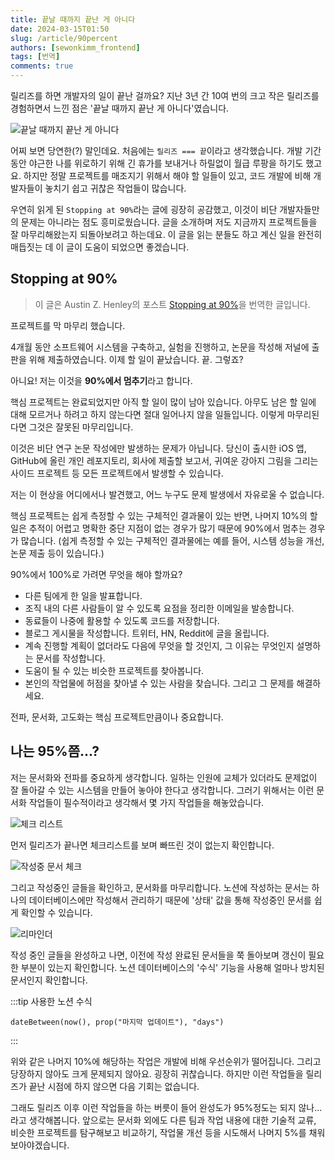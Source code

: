 ```yaml
---
title: 끝날 때까지 끝난 게 아니다
date: 2024-03-15T01:50
slug: /article/90percent
authors: [sewonkimm_frontend]
tags: [번역]
comments: true
---
```


릴리즈를 하면 개발자의 일이 끝난 걸까요? 지난 3년 간 10여 번의 크고 작은 릴리즈를 경험하면서 느낀 점은 '끝날 때까지 끝난 게 아니다'였습니다.

![끝날 때까지 끝난 게 아니다](./end.jpg)

어찌 보면 당연한(?) 말인데요. 처음에는 `릴리즈 === 끝`이라고 생각했습니다. 개발 기간 동안 야근한 나를 위로하기 위해 긴 휴가를 보내거나 하릴없이 월급 루팡을 하기도 했고요. 하지만 정말 프로젝트를 매조지기 위해서 해야 할 일들이 있고, 코드 개발에 비해 개발자들이 놓치기 쉽고 귀찮은 작업들이 많습니다.

우연히 읽게 된 `Stopping at 90%`라는 글에 굉장히 공감했고, 이것이 비단 개발자들만의 문제는 아니라는 점도 흥미로웠습니다. 글을 소개하며 저도 지금까지 프로젝트들을 잘 마무리해왔는지 되돌아보려고 하는데요. 이 글을 읽는 분들도 하고 계신 일을 완전히 매듭짓는 데 이 글이 도움이 되었으면 좋겠습니다.

<!--truncate-->

## Stopping at 90%

> 이 글은 Austin Z. Henley의 포스트 [Stopping at 90%](https://austinhenley.com/blog/90percent.html)을 번역한 글입니다.

프로젝트를 막 마무리 했습니다.

4개월 동안 소프트웨어 시스템을 구축하고, 실험을 진행하고, 논문을 작성해 저널에 출판을 위해 제출하였습니다. 이제 할 일이 끝났습니다. 끝. 그렇죠?

아니요! 저는 이것을 **90%에서 멈추기**라고 합니다.

핵심 프로젝트는 완료되었지만 아직 할 일이 많이 남아 있습니다. 아무도 남은 할 일에 대해 모르거나 하려고 하지 않는다면 절대 일어나지 않을 일들입니다. 이렇게 마무리된다면 그것은 잘못된 마무리입니다.

이것은 비단 연구 논문 작성에만 발생하는 문제가 아닙니다. 당신이 출시한 iOS 앱, GitHub에 올린 개인 레포지토리, 회사에 제출할 보고서, 귀여운 강아지 그림을 그리는 사이드 프로젝트 등 모든 프로젝트에서 발생할 수 있습니다.

저는 이 현상을 어디에서나 발견했고, 어느 누구도 문제 발생에서 자유로울 수 없습니다.

핵심 프로젝트는 쉽게 측정할 수 있는 구체적인 결과물이 있는 반면, 나머지 10%의 할 일은 추적이 어렵고 명확한 중단 지점이 없는 경우가 많기 때문에 90%에서 멈추는 경우가 많습니다. (쉽게 측정할 수 있는 구체적인 결과물에는 예를 들어, 시스템 성능을 개선, 논문 제출 등이 있습니다.)

90%에서 100%로 가려면 무엇을 해야 할까요?

- 다른 팀에게 한 일을 발표합니다.
- 조직 내의 다른 사람들이 알 수 있도록 요점을 정리한 이메일을 발송합니다.
- 동료들이 나중에 활용할 수 있도록 코드를 저장합니다.
- 블로그 게시물을 작성합니다. 트위터, HN, Reddit에 글을 올립니다.
- 계속 진행할 계획이 없더라도 다음에 무엇을 할 것인지, 그 이유는 무엇인지 설명하는 문서를 작성합니다.
- 도움이 될 수 있는 비슷한 프로젝트를 찾아봅니다.
- 본인의 작업물에 허점을 찾아낼 수 있는 사람을 찾습니다. 그리고 그 문제를 해결하세요.

전파, 문서화, 고도화는 핵심 프로젝트만큼이나 중요합니다.

## 나는 95%쯤...?

저는 문서화와 전파를 중요하게 생각합니다. 일하는 인원에 교체가 있더라도 문제없이 잘 돌아갈 수 있는 시스템을 만들어 놓아야 한다고 생각합니다. 그러기 위해서는 이런 문서화 작업들이 필수적이라고 생각해서 몇 가지 작업들을 해놓았습니다.

![체크 리스트](./checkList.png)

먼저 릴리즈가 끝나면 체크리스트를 보며 빠뜨린 것이 없는지 확인합니다.

![작성중 문서 체크](./ingList.jpg)

그리고 작성중인 글들을 확인하고, 문서화를 마무리합니다. 노션에 작성하는 문서는 하나의 데이터베이스에만 작성해서 관리하기 때문에 '상태' 값을 통해 작성중인 문서를 쉽게 확인할 수 있습니다.

![리마인더](./updateList.jpg)

작성 중인 글들을 완성하고 나면, 이전에 작성 완료된 문서들을 쭉 돌아보며 갱신이 필요한 부분이 있는지 확인합니다. 노션 데이터베이스의 '수식' 기능을 사용해 얼마나 방치된 문서인지 확인합니다.

:::tip 사용한 노션 수식

```
dateBetween(now(), prop("마지막 업데이트"), "days")
```

:::

위와 같은 나머지 10%에 해당하는 작업은 개발에 비해 우선순위가 떨어집니다. 그리고 당장하지 않아도 크게 문제되지 않아요. 굉장히 귀찮습니다. 하지만 이런 작업들을 릴리즈가 끝난 시점에 하지 않으면 다음 기회는 없습니다.

그래도 릴리즈 이후 이런 작업들을 하는 버릇이 들어 완성도가 95%정도는 되지 않나...라고 생각해봅니다. 앞으로는 문서화 외에도 다른 팀과 작업 내용에 대한 기술적 교류, 비슷한 프로젝트를 탐구해보고 비교하기, 작업물 개선 등을 시도해서 나머지 5%를 채워보아야겠습니다.
